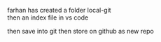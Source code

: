 farhan has created a folder local-git <br>
then  an index file in vs code <br>

then save into git then store on github as new repo <br>